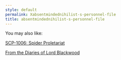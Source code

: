 ```yaml
---
style: default
permalink: Xabsentmindednihilist-s-personnel-file
title: absentmindednihilist-s-personnel-file
---
```

You may also like:

[SCP-1006: Spider Proletariat](http://scp-wiki.net/scp-1006)

[From the Diaries of Lord Blackwood](http://scp-wiki.net/from-the-diaries-of-lord-blackwood)
